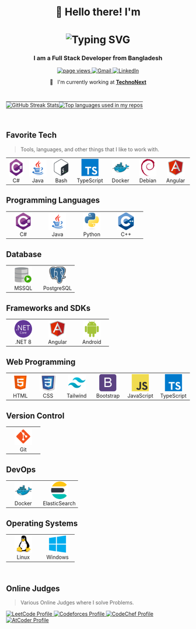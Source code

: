 <h1 align="center" style="display: flex; justify-content: center; align-items: center; gap: 10px;">
  👋 Hello there! I'm 
</h1>
<h1 align="center">
     <img src="https://readme-typing-svg.demolab.com?font=Fira+Code&weight=600&size=30&pause=1000&color=DC143C&center=true&vCenter=true&width=435&lines=Sajidul+Islam" alt="Typing SVG" style="vertical-align: middle;">
</h1>

<h3 align="center">I am a Full Stack Developer from Bangladesh</h3>

<p align="center">
  <a href="https://github.com/sajid-777/sajid-777">
    <img src="https://komarev.com/ghpvc/?username=sajid-777" alt="page views" />
  </a>
  <a href="mailto:sajidul.saif.71@gmail.com">
    <img src="https://img.shields.io/badge/Gmail-D14836?style=flat&logo=gmail&logoColor=white" alt="Gmail" />
  </a>
  <a href="https://www.linkedin.com/in/saif365">
    <img src="https://img.shields.io/badge/LinkedIn-0077B5?style=flat&logo=linkedin&logoColor=white" alt="LinkedIn" />
  </a>
</p>

<div align="center">

:office: &nbsp; I'm currently working at **[TechnoNext]**

</div>

<br>

<table>
  <tr>
    <td align="left" style="padding: 0;">
      <img src="https://github-readme-streak-stats.herokuapp.com?user=sajid-777&theme=darcula&hide_border=true&background=FFFFFF00&card_width=400" alt="GitHub Streak Stats" />
    </td>
    <td align="right" style="padding: 0;">
      <img width="" src="https://github-readme-stats.vercel.app/api/top-langs/?username=sajid-777&layout=compact&hide_title=1&card_width=400" alt="Top languages used in my repos" />
    </td>
  </tr>
</table>

<br>

<h2 align="left" id="macropower-tech">Favorite Tech</h2>

> Tools, languages, and other things that I like to work with.

<table>
  <tr>
    <td align="center" width="96">
      <a href="#macropower-tech">
        <img src="./img/csharp-original.svg" width="48" height="48" alt="c#" />
      </a>
      <br>C#
    </td>
    <td align="center" width="96">
      <a href="#macropower-tech">
        <img src="./img/icons8-java.svg" width="48" height="48" alt="java" />
      </a>
      <br>Java
    </td>
    <td align="center" width="96">
      <a href="#macropower-tech">
        <img src="./img/Bash.svg" width="48" height="48" alt="Bash" />
      </a>
      <br>Bash
    </td>
    <td align="center" width="96">
      <a href="#macropower-tech">
        <img src="./img/typescript-original.svg" width="48" height="48" alt="TypeScript" />
      </a>
      <br>TypeScript
    </td>
    <td align="center" width="96"> 
      <a href="#macropower-tech" >
        <img src="./img/docker-original.svg" width="48" height="48" alt="Docker" />
      </a>
      <br>Docker
    </td>
    <td align="center"  width="96">
      <a href="#macropower-tech">
        <img src="./img/debian-original.svg" width="48" height="48" alt="Debian" />
      </a>
      <br>Debian
    </td>
    <td align="center" width="96">
      <a href="#macropower-tech" >
        <img src="./img/icons8-angular.svg" width="48" height="48" alt="Angular" />
      </a>
      <br>Angular
    </td>
  </tr>
</table>

<!-- Temporary  -->
<h2 align="left" id="programming-languages">Programming Languages</h2>

<table>
  <tr>
    <td align="center" width="80">
      <a href="#programming-languages">
        <img src="./img/csharp-original.svg" width="48" height="48" alt="C#" />
      </a>
      <br>C#
    </td>
    <td align="center" width="80">
      <a href="#programming-languages">
        <img src="./img/icons8-java.svg" width="48" height="48" alt="Java" />
      </a>
      <br>Java
    </td>
    <td align="center" width="80">
      <a href="#programming-languages">
        <img src="./img/python-original.svg" width="48" height="48" alt="Python" />
      </a>
      <br>Python
    </td>
    <td align="center" width="80">
      <a href="#programming-languages">
        <img src="./img/C++ (CPlusPlus).svg" width="48" height="48" alt="C++" />
      </a>
      <br>C++
    </td>
  </tr>
</table>

<h2 align="left" id="database">Database</h2>

<table>
  <tr>
    <td align="center" width="80">
      <a href="#database">
        <img src="./img/SQL Developer.svg" width="48" height="48" alt="MSSQL" />
      </a>
      <br>MSSQL
    </td>
    <td align="center" width="80">
      <a href="#database">
        <img src="./img/PostgresSQL.svg" width="48" height="48" alt="PostgreSQL" />
      </a>
      <br>PostgreSQL
    </td>
  </tr>
</table>

<h2 align="left" id="framework-sdk">Frameworks and SDKs</h2>

<table>
  <tr>
    <td align="center" width="80">
      <a href="#framework-sdk">
        <img src="./img/NET core.svg" width="48" height="48" alt=".NET 8" />
      </a>
      <br>.NET 8
    </td>
    <td align="center" width="80">
      <a href="#framework-sdk">
        <img src="./img/icons8-angular.svg" width="48" height="48" alt="Angular" />
      </a>
      <br>Angular
    </td>
    <td align="center" width="80">
      <a href="#framework-sdk">
        <img src="./img/Android.svg" width="48" height="48" alt="Android" />
      </a>
      <br>Android
    </td>
  </tr>
</table>

<h2 align="left" id="web-programming">Web Programming</h2>

<table>
  <tr>
    <td align="center" width="80">
      <a href="#web-programming">
        <img src="./img/icons8-html.svg" width="48" height="48" alt="HTML" />
      </a>
      <br>HTML
    </td>
    <td align="center" width="80">
      <a href="#web-programming">
        <img src="./img/icons8-css.svg" width="48" height="48" alt="CSS" />
      </a>
      <br>CSS
    </td>
    <td align="center" width="80">
      <a href="#web-programming">
        <img src="./img/icons8-tailwind-css.svg" width="48" height="48" alt="Tailwind" />
      </a>
      <br>Tailwind
    </td>
    <td align="center" width="80">
      <a href="#web-programming">
        <img src="./img/bootstrap-plain.svg" width="48" height="48" alt="Bootstrap" />
      </a>
      <br>Bootstrap
    </td>
    <td align="center" width="80">
      <a href="#web-programming">
        <img src="./img/javascript-original.svg" width="48" height="48" alt="JavaScript" />
      </a>
      <br>JavaScript
    </td>
    <td align="center" width="80">
      <a href="#web-programming">
        <img src="./img/typescript-original.svg" width="48" height="48" alt="TypeScript" />
      </a>
      <br>TypeScript
    </td>
  </tr>
</table>

<h2 align="left" id="version-control">Version Control</h2>

<table>
  <tr>
    <td align="center" width="80">
      <a href="#version-control">
        <img src="./img/icons8-git.svg" width="48" height="48" alt="Git" />
      </a>
      <br>Git
    </td>
  </tr>
</table>

<h2 align="left" id="devops">DevOps</h2>

<table>
  <tr>
    <td align="center" width="80">
      <a href="#devops">
        <img src="./img/docker-original.svg" width="48" height="48" alt="Docker" />
      </a>
      <br>Docker
    </td>
    <td align="center" width="80">
      <a href="#devops">
        <img src="./img/Elastic Search.svg" width="48" height="48" alt="ElasticSearch" />
      </a>
      <br>ElasticSearch
    </td>
  </tr>
</table>

<h2 align="left" id="operating-systems">Operating Systems</h2>

<table>
  <tr>
    <td align="center" width="80">
      <a href="#operating-systems">
        <img src="./img/Linux.svg" width="48" height="48" alt="Linux" />
      </a>
      <br>Linux
    </td>
    <td align="center" width="80">
      <a href="#operating-systems">
        <img src="./img/Windows 8.svg" width="48" height="48" alt="Windows" />
      </a>
      <br>Windows
    </td>
  </tr>
</table>

<br>

<!-- Programming Profiles -->

<h2 align="left" id="macropower-tech">Online Judges</h2>

> Various Online Judges where I solve Problems.

<a href="https://leetcode.com/u/qWERTYx86/" target="_blank">
    <img src="https://img.shields.io/badge/LeetCode-orange?style=flat&logo=leetcode&logoColor=white" alt="LeetCode Profile" />
  </a>
  <a href="https://codeforces.com/profile/qWERTYx86" target="_blank">
    <img src="https://img.shields.io/badge/Codeforces-blue?style=flat&logo=codeforces&logoColor=white" alt="Codeforces Profile" />
  </a>
  <a href="https://www.codechef.com/users/your-username" target="_blank">
    <img src="https://img.shields.io/badge/CodeChef-brown?style=flat&logo=codechef&logoColor=white" alt="CodeChef Profile" />
  </a>
  <a href="https://atcoder.jp/users/qWERTYx86" target="_blank">
    <img src="https://img.shields.io/badge/AtCoder-yellow?style=flat&logo=atcoder&logoColor=white" alt="AtCoder Profile" />
</a>

<!-- prettier-ignore-start -->
<!-- prettier-ignore-end -->

<!-- links -->

[TechnoNext]: https://www.technonext.com "Technonext Website"
[linkedin]: https://www.linkedin.com/in/saif365 "Sajidul Islam LinkedIn"
